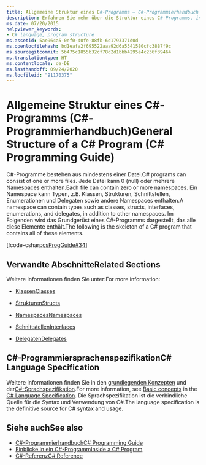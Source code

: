 ```yaml
---
title: Allgemeine Struktur eines C#-Programms – C#-Programmierhandbuch
description: Erfahren Sie mehr über die Struktur eines C#-Programms, indem Sie ein Grundgerüst verwenden, das alle für ein Programm erforderlichen Elemente enthält.
ms.date: 07/20/2015
helpviewer_keywords:
- C# language, program structure
ms.assetid: 5ae964a5-0ef0-40fe-88fb-6d1793371d0d
ms.openlocfilehash: bd1eafa2f695522aaa92d6a5341580cfc3887f9c
ms.sourcegitcommit: 5b475c1855b32cf78d2d1bbb4295e4c236f39464
ms.translationtype: HT
ms.contentlocale: de-DE
ms.lasthandoff: 09/24/2020
ms.locfileid: "91170375"
---
```

# <a name="general-structure-of-a-c-program-c-programming-guide"></a><span data-ttu-id="ddb5a-103">Allgemeine Struktur eines C#-Programms (C#-Programmierhandbuch)</span><span class="sxs-lookup"><span data-stu-id="ddb5a-103">General Structure of a C# Program (C# Programming Guide)</span></span>

<span data-ttu-id="ddb5a-104">C#-Programme bestehen aus mindestens einer Datei.</span><span class="sxs-lookup"><span data-stu-id="ddb5a-104">C# programs can consist of one or more files.</span></span> <span data-ttu-id="ddb5a-105">Jede Datei kann 0 (null) oder mehrere Namespaces enthalten.</span><span class="sxs-lookup"><span data-stu-id="ddb5a-105">Each file can contain zero or more namespaces.</span></span> <span data-ttu-id="ddb5a-106">Ein Namespace kann Typen, z.B. Klassen, Strukturen, Schnittstellen, Enumerationen und Delegaten sowie andere Namespaces enthalten.</span><span class="sxs-lookup"><span data-stu-id="ddb5a-106">A namespace can contain types such as classes, structs, interfaces, enumerations, and delegates, in addition to other namespaces.</span></span> <span data-ttu-id="ddb5a-107">Im Folgenden wird das Grundgerüst eines C#-Programms dargestellt, das alle diese Elemente enthält.</span><span class="sxs-lookup"><span data-stu-id="ddb5a-107">The following is the skeleton of a C# program that contains all of these elements.</span></span>  
  
 [!code-csharp[csProgGuide#34](~/samples/snippets/csharp/VS_Snippets_VBCSharp/csProgGuide/CS/class2.cs#34)]  
  
## <a name="related-sections"></a><span data-ttu-id="ddb5a-108">Verwandte Abschnitte</span><span class="sxs-lookup"><span data-stu-id="ddb5a-108">Related Sections</span></span>  

 <span data-ttu-id="ddb5a-109">Weitere Informationen finden Sie unter:</span><span class="sxs-lookup"><span data-stu-id="ddb5a-109">For more information:</span></span>  
  
- [<span data-ttu-id="ddb5a-110">Klassen</span><span class="sxs-lookup"><span data-stu-id="ddb5a-110">Classes</span></span>](../classes-and-structs/classes.md)  
  
- [<span data-ttu-id="ddb5a-111">Strukturen</span><span class="sxs-lookup"><span data-stu-id="ddb5a-111">Structs</span></span>](../../language-reference/builtin-types/struct.md)  
  
- [<span data-ttu-id="ddb5a-112">Namespaces</span><span class="sxs-lookup"><span data-stu-id="ddb5a-112">Namespaces</span></span>](../namespaces/index.md)  
  
- [<span data-ttu-id="ddb5a-113">Schnittstellen</span><span class="sxs-lookup"><span data-stu-id="ddb5a-113">Interfaces</span></span>](../interfaces/index.md)  
  
- [<span data-ttu-id="ddb5a-114">Delegaten</span><span class="sxs-lookup"><span data-stu-id="ddb5a-114">Delegates</span></span>](../delegates/index.md)  
  
## <a name="c-language-specification"></a><span data-ttu-id="ddb5a-115">C#-Programmiersprachenspezifikation</span><span class="sxs-lookup"><span data-stu-id="ddb5a-115">C# Language Specification</span></span>  

<span data-ttu-id="ddb5a-116">Weitere Informationen finden Sie in den [grundlegenden Konzepten](~/_csharplang/spec/basic-concepts.md) und der[C#-Sprachspezifikation](/dotnet/csharp/language-reference/language-specification/introduction).</span><span class="sxs-lookup"><span data-stu-id="ddb5a-116">For more information, see [Basic concepts](~/_csharplang/spec/basic-concepts.md) in the [C# Language Specification](/dotnet/csharp/language-reference/language-specification/introduction).</span></span> <span data-ttu-id="ddb5a-117">Die Sprachspezifikation ist die verbindliche Quelle für die Syntax und Verwendung von C#.</span><span class="sxs-lookup"><span data-stu-id="ddb5a-117">The language specification is the definitive source for C# syntax and usage.</span></span>
  
## <a name="see-also"></a><span data-ttu-id="ddb5a-118">Siehe auch</span><span class="sxs-lookup"><span data-stu-id="ddb5a-118">See also</span></span>

- [<span data-ttu-id="ddb5a-119">C#-Programmierhandbuch</span><span class="sxs-lookup"><span data-stu-id="ddb5a-119">C# Programming Guide</span></span>](../index.md)
- [<span data-ttu-id="ddb5a-120">Einblicke in ein C#-Programm</span><span class="sxs-lookup"><span data-stu-id="ddb5a-120">Inside a C# Program</span></span>](./index.md)
- [<span data-ttu-id="ddb5a-121">C#-Referenz</span><span class="sxs-lookup"><span data-stu-id="ddb5a-121">C# Reference</span></span>](../../language-reference/index.md)
